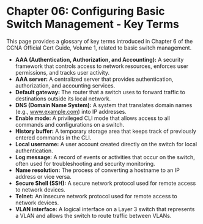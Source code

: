 # Chapter 06: Configuring Basic Switch Management - Key Terms

This page provides a glossary of key terms introduced in Chapter 6 of the CCNA Official Cert Guide, Volume 1, related to basic switch management.

* **AAA (Authentication, Authorization, and Accounting):** A security framework that controls access to network resources, enforces user permissions, and tracks user activity.
* **AAA server:** A centralized server that provides authentication, authorization, and accounting services.
* **Default gateway:** The router that a switch uses to forward traffic to destinations outside its local network.
* **DNS (Domain Name System):** A system that translates domain names (e.g., www.example.com) into IP addresses.
* **Enable mode:** A privileged CLI mode that allows access to all commands and configurations on a switch.
* **History buffer:** A temporary storage area that keeps track of previously entered commands in the CLI.
* **Local username:** A user account created directly on the switch for local authentication.
* **Log message:** A record of events or activities that occur on the switch, often used for troubleshooting and security monitoring.
* **Name resolution:** The process of converting a hostname to an IP address or vice versa.
* **Secure Shell (SSH):** A secure network protocol used for remote access to network devices.
* **Telnet:** An insecure network protocol used for remote access to network devices.
* **VLAN interface:** A logical interface on a Layer 3 switch that represents a VLAN and allows the switch to route traffic between VLANs.
